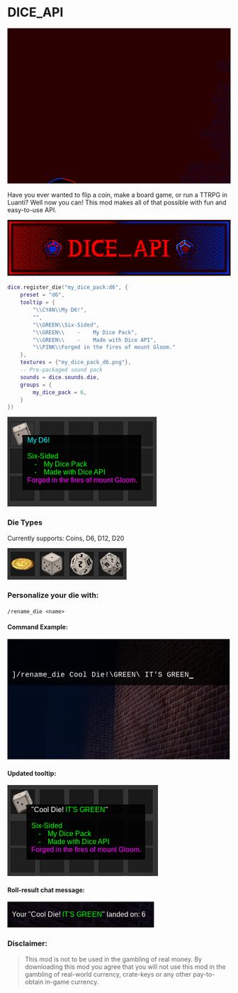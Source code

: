 # DICE_API

![DICE_API Promotional GIF](https://github.com/Extex101/link-images/blob/main/dice_api_hey_bub_ya_wanna_die_ya_got_the_cash.gif?raw=true)

Have you ever wanted to flip a coin, make a board game, or run a TTRPG in Luanti? Well now you can!
This mod makes all of that possible with fun and easy-to-use API.


![DICE_API Title banner](https://github.com/Extex101/link-images/blob/main/dice_api_title_banner.png?raw=true)
```lua
dice.register_die("my_dice_pack:d6", {
    preset = "d6",
    tooltip = {
        "\\CYAN\\My D6!",
        "",
        "\\GREEN\\Six-Sided",
        "\\GREEN\\    -    My Dice Pack",
        "\\GREEN\\    -    Made with Dice API",
        "\\PINK\\Forged in the fires of mount Gloom."
    },
    textures = {"my_dice_pack_d6.png"},
    -- Pre-packaged sound pack
    sounds = dice.sounds.die,
    groups = {
        my_dice_pack = 6,
    }
})

```

![DICE_API Example Die](https://github.com/Extex101/link-images/blob/main/dice_api_example_die_tooltip.png?raw=true)


### Die Types
Currently supports: Coins, D6, D12, D20

![DICE_API Presets](https://github.com/Extex101/link-images/blob/main/dice_api_die_types.png?raw=true)

### Personalize your die with:
`/rename_die <name>`

#### Command Example:
![DICE_API Renaming Die](https://github.com/Extex101/link-images/blob/main/dice_api_rename_die_example.png?raw=true)

#### Updated tooltip:
![DICE_API Renamed Die Tooltip](https://github.com/Extex101/link-images/blob/main/dice_api_renamed_die_example.png?raw=true)

#### Roll-result chat message:
![DICE_API Renamed chat message](https://github.com/Extex101/link-images/blob/main/dice_api_rolled_die_result_renamed.png?raw=true)

### Disclaimer:
> This mod is not to be used in the gambling of real money. By downloading this mod you agree that you will not use this mod in the gambling of real-world currency, crate-keys or any other pay-to-obtain in-game currency.